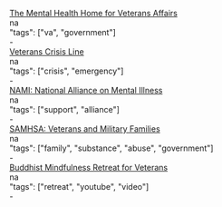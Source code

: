 [The Mental Health Home for Veterans Affairs](https://www.mentalhealth.va.gov/)<br />
na<br />
"tags": ["va", "government"]<br />
-<br />
[Veterans Crisis Line](https://www.veteranscrisisline.net/GetHelp/ResourceLocator.aspx)<br />
na<br />
"tags": ["crisis", "emergency"]<br />
-<br />
[NAMI: National Alliance on Mental Illness](https://www.nami.org/Find-Support/Veterans-and-Active-Duty)<br />
na<br />
"tags": ["support", "alliance"]<br />
-<br />
[SAMHSA: Veterans and Military Families](https://www.samhsa.gov/veterans-military-families)<br />
na<br />
"tags": ["family", "substance", "abuse", "government"]<br />
-<br />
[Buddhist Mindfulness Retreat for Veterans](https://www.youtube.com/playlist?list=PLs6ORPE7MX1tdcM5Ec3IHq3s18XFSJr-T)<br />
na<br />
"tags": ["retreat", "youtube", "video"]<br />
-<br />
